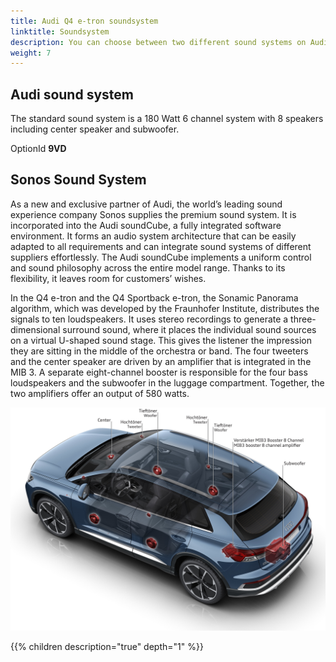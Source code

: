 ```yaml
---
title: Audi Q4 e-tron soundsystem
linktitle: Soundsystem
description: You can choose between two different sound systems on Audi Q4 e-tron  
weight: 7
---
```


## Audi sound system

The standard sound system is a 180 Watt 6 channel system with 8 speakers including center speaker and subwoofer.

OptionId **9VD**

## Sonos Sound System

As a new and exclusive partner of Audi, the world’s leading sound experience company Sonos supplies the premium sound system. It is incorporated into the Audi soundCube, a fully integrated software environment. It forms an audio system architecture that can be easily adapted to all requirements and can integrate sound systems of different suppliers effortlessly. The Audi soundCube implements a uniform control and sound philosophy across the entire model range. Thanks to its flexibility, it leaves room for customers’ wishes.

In the Q4 e-tron and the Q4 Sportback e-tron, the Sonamic Panorama algorithm, which was developed by the Fraunhofer Institute, distributes the signals to ten loudspeakers. It uses stereo recordings to generate a three-dimensional surround sound, where it places the individual sound sources on a virtual U-shaped sound stage. This gives the listener the impression they are sitting in the middle of the orchestra or band. The four tweeters and the center speaker are driven by an amplifier that is integrated in the MIB 3. A separate eight-channel booster is responsible for the four bass loudspeakers and the subwoofer in the luggage compartment. Together, the two amplifiers offer an output of 580 watts.

![Sonos Sound System](soundsystem1.jpg "Sonos Sound System 10 speaker placement")

{{% children description="true" depth="1" %}}
